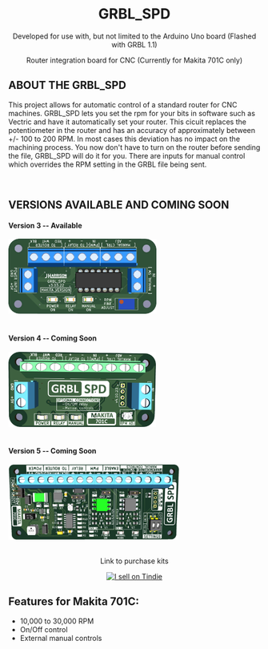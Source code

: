 <!DOCTYPE html>
<html lang="en">
<head>

</head>
<body>  
  <h1 align="center">GRBL_SPD</h1>
  <p align="center">Developed for use with, but not limited to the Arduino Uno board (Flashed with GRBL 1.1)</p>
  <p align="center">Router integration board for CNC (Currently for Makita 701C only)</p>
  <h2>ABOUT THE GRBL_SPD</h2>
  <p>
    This project allows for automatic control of a standard router for CNC machines. GRBL_SPD lets you set the rpm for your bits in software such as Vectric and have it automatically set your router. This cicuit replaces the potentiometer in the router and has an accuracy of approximately between +/- 100 to 200 RPM. In most cases this deviation has no impact on the machining process. You now don't have to turn on the router before sending the file, GRBL_SPD will do it for you. There are inputs for manual control which overrides the RPM setting in the GRBL file being sent. 
  </p></br>
  <h2>VERSIONS AVAILABLE AND COMING SOON</h2>
  <div>
    <h4>Version 3 -- Available</h4>
    <a href="https://github.com/ThunderCNC/GRBL_SPD/blob/main/versions/Version_3.md">
      <img height="150" src="https://github.com/ThunderCNC/GRBL_SPD/blob/main/images/MakitaGrbl_v3.png">
    </a>
  </div></br>
  <div>
    <h4>Version 4 -- Coming Soon</h4>
    <a href="https://github.com/ThunderCNC/GRBL_SPD/blob/main/versions/Version_4.md">
      <img height="150" src="https://github.com/ThunderCNC/GRBL_SPD/blob/main/images/MakitaGrbl_v4.png">
    </a>
  </div></br>
  <div>
    <h4>Version 5 -- Coming Soon</h4>
    <a href="https://github.com/ThunderCNC/GRBL_SPD/blob/main/versions/Version_5.md">
      <img height="150" src="https://github.com/ThunderCNC/GRBL_SPD/blob/main/images/MakitaGrbl_v5.png">
    </a>
  </div></br>

  <div align="center">
  <p align="center">Link to purchase kits</p>
  <a href="https://www.tindie.com/stores/gingertesla/?ref=offsite_badges&utm_source=sellers_GingerTesla&utm_medium=badges&utm_campaign=badge_medium">
    <img src="https://d2ss6ovg47m0r5.cloudfront.net/badges/tindie-mediums.png" alt="I sell on Tindie" width="150" height="78">
  </a>
  </div>




  <p> 
    <h2>Features for Makita 701C:</h2>
    <ul>
      <li>10,000 to 30,000 RPM</li>
      <li>On/Off control</li>
      <li>External manual controls</li>
    </ul>
  </p>


</body>
</html>
